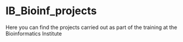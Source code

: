 # IB_Bioinf_projects
Here you can find the projects carried out as part of the training at the Bioinformatics Institute 
